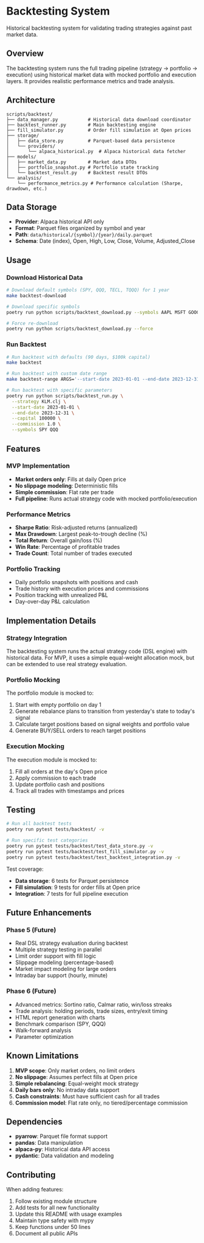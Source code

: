 # Backtesting System

Historical backtesting system for validating trading strategies against past market data.

## Overview

The backtesting system runs the full trading pipeline (strategy → portfolio → execution) using historical market data with mocked portfolio and execution layers. It provides realistic performance metrics and trade analysis.

## Architecture

```
scripts/backtest/
├── data_manager.py           # Historical data download coordinator
├── backtest_runner.py        # Main backtesting engine
├── fill_simulator.py         # Order fill simulation at Open prices
├── storage/
│   ├── data_store.py         # Parquet-based data persistence
│   └── providers/
│       └── alpaca_historical.py  # Alpaca historical data fetcher
├── models/
│   ├── market_data.py        # Market data DTOs
│   ├── portfolio_snapshot.py # Portfolio state tracking
│   └── backtest_result.py    # Backtest result DTOs
└── analysis/
    └── performance_metrics.py # Performance calculation (Sharpe, drawdown, etc.)
```

## Data Storage

- **Provider**: Alpaca historical API only
- **Format**: Parquet files organized by symbol and year
- **Path**: `data/historical/{symbol}/{year}/daily.parquet`
- **Schema**: Date (index), Open, High, Low, Close, Volume, Adjusted_Close

## Usage

### Download Historical Data

```bash
# Download default symbols (SPY, QQQ, TECL, TQQQ) for 1 year
make backtest-download

# Download specific symbols
poetry run python scripts/backtest_download.py --symbols AAPL MSFT GOOGL --days 365

# Force re-download
poetry run python scripts/backtest_download.py --force
```

### Run Backtest

```bash
# Run backtest with defaults (90 days, $100k capital)
make backtest

# Run backtest with custom date range
make backtest-range ARGS='--start-date 2023-01-01 --end-date 2023-12-31'

# Run backtest with specific parameters
poetry run python scripts/backtest_run.py \
  --strategy KLM.clj \
  --start-date 2023-01-01 \
  --end-date 2023-12-31 \
  --capital 100000 \
  --commission 1.0 \
  --symbols SPY QQQ
```

## Features

### MVP Implementation

- **Market orders only**: Fills at daily Open price
- **No slippage modeling**: Deterministic fills
- **Simple commission**: Flat rate per trade
- **Full pipeline**: Runs actual strategy code with mocked portfolio/execution

### Performance Metrics

- **Sharpe Ratio**: Risk-adjusted returns (annualized)
- **Max Drawdown**: Largest peak-to-trough decline (%)
- **Total Return**: Overall gain/loss (%)
- **Win Rate**: Percentage of profitable trades
- **Trade Count**: Total number of trades executed

### Portfolio Tracking

- Daily portfolio snapshots with positions and cash
- Trade history with execution prices and commissions
- Position tracking with unrealized P&L
- Day-over-day P&L calculation

## Implementation Details

### Strategy Integration

The backtesting system runs the actual strategy code (DSL engine) with historical data. For MVP, it uses a simple equal-weight allocation mock, but can be extended to use real strategy evaluation.

### Portfolio Mocking

The portfolio module is mocked to:
1. Start with empty portfolio on day 1
2. Generate rebalance plans to transition from yesterday's state to today's signal
3. Calculate target positions based on signal weights and portfolio value
4. Generate BUY/SELL orders to reach target positions

### Execution Mocking

The execution module is mocked to:
1. Fill all orders at the day's Open price
2. Apply commission to each trade
3. Update portfolio cash and positions
4. Track all trades with timestamps and prices

## Testing

```bash
# Run all backtest tests
poetry run pytest tests/backtest/ -v

# Run specific test categories
poetry run pytest tests/backtest/test_data_store.py -v
poetry run pytest tests/backtest/test_fill_simulator.py -v
poetry run pytest tests/backtest/test_backtest_integration.py -v
```

Test coverage:
- **Data storage**: 6 tests for Parquet persistence
- **Fill simulation**: 9 tests for order fills at Open price
- **Integration**: 7 tests for full pipeline execution

## Future Enhancements

### Phase 5 (Future)
- Real DSL strategy evaluation during backtest
- Multiple strategy testing in parallel
- Limit order support with fill logic
- Slippage modeling (percentage-based)
- Market impact modeling for large orders
- Intraday bar support (hourly, minute)

### Phase 6 (Future)
- Advanced metrics: Sortino ratio, Calmar ratio, win/loss streaks
- Trade analysis: holding periods, trade sizes, entry/exit timing
- HTML report generation with charts
- Benchmark comparison (SPY, QQQ)
- Walk-forward analysis
- Parameter optimization

## Known Limitations

1. **MVP scope**: Only market orders, no limit orders
2. **No slippage**: Assumes perfect fills at Open price
3. **Simple rebalancing**: Equal-weight mock strategy
4. **Daily bars only**: No intraday data support
5. **Cash constraints**: Must have sufficient cash for all trades
6. **Commission model**: Flat rate only, no tiered/percentage commission

## Dependencies

- **pyarrow**: Parquet file format support
- **pandas**: Data manipulation
- **alpaca-py**: Historical data API access
- **pydantic**: Data validation and modeling

## Contributing

When adding features:
1. Follow existing module structure
2. Add tests for all new functionality
3. Update this README with usage examples
4. Maintain type safety with mypy
5. Keep functions under 50 lines
6. Document all public APIs

